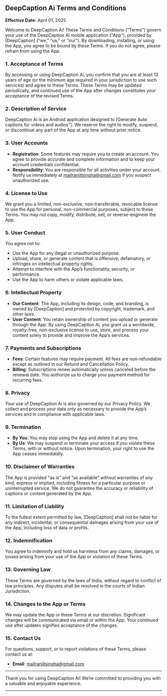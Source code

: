 ## DeepCaption Ai Terms and Conditions

**Effective Date:** April 01, 2025

Welcome to DeepCaption Ai! These Terms and Conditions ("Terms") govern your use of the DeepCaption AI mobile application ("App"), provided by [DeepCaption] ("we," "us," or "our"). By downloading, installing, or using the App, you agree to be bound by these Terms. If you do not agree, please refrain from using the App.

### 1. Acceptance of Terms
By accessing or using DeepCaption Ai, you confirm that you are at least 13 years of age (or the minimum age required in your jurisdiction to use such services) and agree to these Terms. These Terms may be updated periodically, and continued use of the App after changes constitutes your acceptance of the revised Terms.

### 2. Description of Service
DeepCaption Ai is an Android application designed to [Generate Auto captions for videos and audios"]. We reserve the right to modify, suspend, or discontinue any part of the App at any time without prior notice.

### 3. User Accounts
- **Registration**: Some features may require you to create an account. You agree to provide accurate and complete information and to keep your account credentials confidential.
- **Responsibility**: You are responsible for all activities under your account. Notify us immediately at [mailranjitsingha@gmail.com](mailto:mailranjitsingha@gmail.com) if you suspect unauthorized use.

### 4. License to Use
We grant you a limited, non-exclusive, non-transferable, revocable license to use the App for personal, non-commercial purposes, subject to these Terms. You may not copy, modify, distribute, sell, or reverse-engineer the App.

### 5. User Conduct
You agree not to:
- Use the App for any illegal or unauthorized purpose.
- Upload, share, or generate content that is offensive, defamatory, or infringes on intellectual property rights.
- Attempt to interfere with the App’s functionality, security, or performance.
- Use the App to harm others or violate applicable laws.

### 6. Intellectual Property
- **Our Content**: The App, including its design, code, and branding, is owned by [DeepCaption] and protected by copyright, trademark, and other laws.
- **User Content**: You retain ownership of content you upload or generate through the App. By using DeepCaption Ai, you grant us a worldwide, royalty-free, non-exclusive license to use, store, and process your content solely to provide and improve the App’s services.

### 7. Payments and Subscriptions
- **Fees**: Certain features may require payment. All fees are non-refundable except as outlined in our Refund and Cancellation Policy.
- **Billing**: Subscriptions renew automatically unless canceled before the renewal date. You authorize us to charge your payment method for recurring fees.

### 8. Privacy
Your use of DeepCaption Ai is also governed by our Privacy Policy. We collect and process your data only as necessary to provide the App’s services and in compliance with applicable laws.

### 9. Termination
- **By You**: You may stop using the App and delete it at any time.
- **By Us**: We may suspend or terminate your access if you violate these Terms, with or without notice. Upon termination, your right to use the App ceases immediately.

### 10. Disclaimer of Warranties
The App is provided "as is" and "as available" without warranties of any kind, express or implied, including fitness for a particular purpose or uninterrupted service. We do not guarantee the accuracy or reliability of captions or content generated by the App.

### 11. Limitation of Liability
To the fullest extent permitted by law, [DeepCaption] shall not be liable for any indirect, incidental, or consequential damages arising from your use of the App, including loss of data or profits.

### 12. Indemnification
You agree to indemnify and hold us harmless from any claims, damages, or losses arising from your use of the App or violation of these Terms.

### 13. Governing Law
These Terms are governed by the laws of India, without regard to conflict of law principles. Any disputes shall be resolved in the courts of Indian Jurisdiction.

### 14. Changes to the App or Terms
We may update the App or these Terms at our discretion. Significant changes will be communicated via email or within the App. Your continued use after updates signifies acceptance of the changes.

### 15. Contact Us
For questions, support, or to report violations of these Terms, please contact us at:

- **Email**: [mailranjitsingha@gmail.com](mailto:mailranjitsingha@gmail.com)

---

Thank you for using DeepCaption Ai! We’re committed to providing you with a valuable and enjoyable experience.

---

